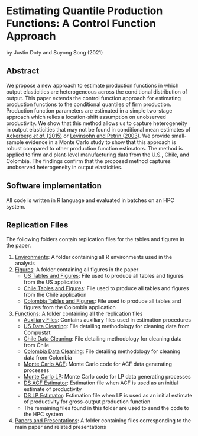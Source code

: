 # Estimating Quantile Production Functions: A Control Function Approach
by Justin Doty and Suyong Song (2021)
## Abstract
We propose a new approach to estimate production functions in which output elasticities are heterogeneous across the conditional distribution of output. This paper extends the control function approach for estimating production functions to the conditional quantiles of firm production. Production function parameters are estimated in a simple two-stage approach which relies a location-shift assumption on unobserved productivity. We show that this method allows us to capture heterogeneity in output elasticities that may not be found in conditional mean estimates of [Ackerberg *et al.* (2015)](https://doi.org/10.3982/ECTA13408) or [Levinsohn and Petrin (2003)](https://doi.org/10.1111/1467-937X.00246). We provide small-sample evidence in a Monte Carlo study to show that this approach is robust compared to other production function estimators. The method is applied to firm and plant-level manufacturing data from the U.S., Chile, and Colombia. The findings confirm that the proposed method captures unobserved heterogeneity in output elasticities.

## Software implementation
All code is written in R language and evaluated in batches on an HPC system.

## Replication Files
The following folders contain replication files for the tables and figures in the paper.
1. [Environments](/Environments): A folder containing all R environments used in the analysis
2. [Figures](/Figures): A folder containing all figures in the paper
	- [US Tables and Figures](/Figures/US/Tables_and_Figures_US.R): File used to produce all tables and figures from the US application
	- [Chile Tables and Figures](/Figures/Chile/Tables_and_Figures_CHL.R): File used to produce all tables and figures from the Chile application
	- [Colombia Tables and Figures](/Figures/Colombia/Tables_and_Figures_COL.R): File used to produce all tables and figures from the Colombia application
3. [Functions](/Functions): A folder containing all the replication files
	- [Auxiliary Files](/Functions/Aux_Fun.R): Contains auxiliary files used in estimation procedures
	- [US Data Cleaning](/Functions/Compustat_Cleaning.R): File detailing methodology for cleaning data from Compustat
	- [Chile Data Cleaning](/Functions/ENIA_Cleaning.R): File detailing methodology for cleaning data from Chile
	- [Colombia Data Cleaning](/Functions/COL_Cleaning.R): File detailing methodology for cleaning data from Colombia
	- [Monte Carlo ACF](/Functions/Monte_Carlo_ACF.R): Monte Carlo code for ACF data generating processes
	- [Monte Carlo LP](/Functions/Monte_Carlo_LP.R): Monte Carlo code for LP data generating processes
	- [DS ACF Estimator](/Functions/QACF_Boot.R): Estimation file when ACF is used as an initial estimate of productivity
	- [DS LP Estimator](/Functions/QLP_Boot.R): Estimation file when LP is used as an initial estimate of productivity for gross-output production function
	- The remaining files found in this folder are used to send the code to the HPC system
4. [Papers and Presentations](/Text): A folder containing files corresponding to the main paper and related presentations
